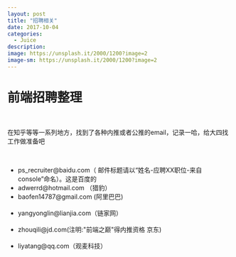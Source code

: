 ```yaml
---
layout: post
title: "招聘相关"
date: 2017-10-04
categories:
  - Juice
description: 
image: https://unsplash.it/2000/1200?image=2
image-sm: https://unsplash.it/2000/1200?image=2
---
```


<h1>前端招聘整理</h1>
<br/>
<p>在知乎等等一系列地方，找到了各种内推或者公推的email，记录一哈，给大四找工作做准备吧</p>
<br/>
<ul>
  <li>ps_recruiter@baidu.com（ 邮件标题请以“姓名-应聘XX职位-来自console”命名）。这是百度的</li>
  <li>adwerrd@hotmail.com （猎豹）</li>
  <li>baofen14787@gmail.com (阿里巴巴)</li>
  <li>yangyonglin@lianjia.com（链家网）</li>
  <li>zhouqili@jd.com(注明:"前端之巅"得内推资格  京东)</li>
  <li>liyatang@qq.com（观麦科技）</li>
</ul>
